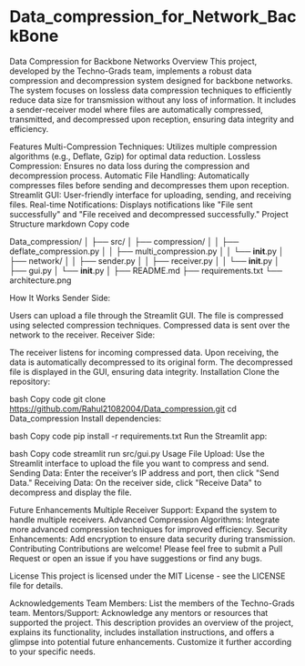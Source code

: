 # Data_compression_for_Network_BackBone

Data Compression for Backbone Networks
Overview
This project, developed by the Techno-Grads team, implements a robust data compression and decompression system designed for backbone networks. The system focuses on lossless data compression techniques to efficiently reduce data size for transmission without any loss of information. It includes a sender-receiver model where files are automatically compressed, transmitted, and decompressed upon reception, ensuring data integrity and efficiency.

Features
Multi-Compression Techniques: Utilizes multiple compression algorithms (e.g., Deflate, Gzip) for optimal data reduction.
Lossless Compression: Ensures no data loss during the compression and decompression process.
Automatic File Handling: Automatically compresses files before sending and decompresses them upon reception.
Streamlit GUI: User-friendly interface for uploading, sending, and receiving files.
Real-time Notifications: Displays notifications like "File sent successfully" and "File received and decompressed successfully."
Project Structure
markdown
Copy code

Data_compression/
│
├── src/
│   ├── compression/
│   │   ├── deflate_compression.py
│   │   ├── multi_compression.py
│   │   └── __init__.py
│   ├── network/
│   │   ├── sender.py
│   │   ├── receiver.py
│   │   └── __init__.py
│   ├── gui.py
│   └── __init__.py
│
├── README.md
├── requirements.txt
└── architecture.png

How It Works
Sender Side:

Users can upload a file through the Streamlit GUI.
The file is compressed using selected compression techniques.
Compressed data is sent over the network to the receiver.
Receiver Side:

The receiver listens for incoming compressed data.
Upon receiving, the data is automatically decompressed to its original form.
The decompressed file is displayed in the GUI, ensuring data integrity.
Installation
Clone the repository:

bash
Copy code
git clone https://github.com/Rahul21082004/Data_compression.git
cd Data_compression
Install dependencies:

bash
Copy code
pip install -r requirements.txt
Run the Streamlit app:

bash
Copy code
streamlit run src/gui.py
Usage
File Upload: Use the Streamlit interface to upload the file you want to compress and send.
Sending Data: Enter the receiver’s IP address and port, then click "Send Data."
Receiving Data: On the receiver side, click "Receive Data" to decompress and display the file.

Future Enhancements
Multiple Receiver Support: Expand the system to handle multiple receivers.
Advanced Compression Algorithms: Integrate more advanced compression techniques for improved efficiency.
Security Enhancements: Add encryption to ensure data security during transmission.
Contributing
Contributions are welcome! Please feel free to submit a Pull Request or open an issue if you have suggestions or find any bugs.

License
This project is licensed under the MIT License - see the LICENSE file for details.

Acknowledgements
Team Members: List the members of the Techno-Grads team.
Mentors/Support: Acknowledge any mentors or resources that supported the project.
This description provides an overview of the project, explains its functionality, includes installation instructions, and offers a glimpse into potential future enhancements. Customize it further according to your specific needs.
